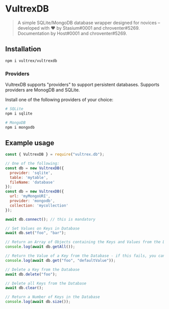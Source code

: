 # VultrexDB

> A simple SQLite/MongoDB database wrapper designed for novices – developed with ♥ by Stasium#0001 and chroventer#5269. Documentation by Host#0001 and chroventer#5269.

## Installation
```bash
npm i vultrex/vultrexdb
```

### Providers

VultrexDB supports "providers" to support persistent databases. Supports providers are MonogDB and SQLite.

Install one of the following providers of your choice: 

```bash
# SQLite
npm i sqlite

# MongoDB
npm i mongodb
```
 
## Example usage

```javascript
const { VultrexDB } = require("vultrex.db");

// One of the following:
const db = new VultrexDB({
  provider: 'sqlite',
  table: 'mytable',
  fileName: 'database'
});
const db = new VultrexDB({
  url: 'myMongoURI',
  provider: 'mongodb',
  collection: 'mycollection'
});

await db.connect(); // this is mandatory

// Set Values on Keys in Database
await db.set("foo", "bar");

// Return an Array of Objects containing the Keys and Values from the Database
console.log(await db.getAll());

// Return the Value of a Key from the Database - if this fails, you can return a optional Default Value
console.log(await db.get("foo", "defaultValue"));

// Delete a Key from the Database
await db.delete("foo");

// Delete all Keys from the Database
await db.clear();

// Return a Number of Keys in the Database
console.log(await db.size());
```
